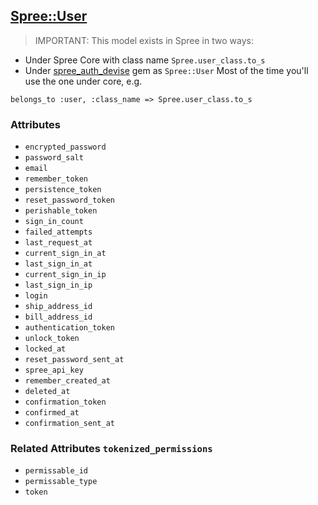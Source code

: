 ## [Spree::User](https://github.com/spree/spree_auth_devise/tree/master/app/models/spree/user.rb)

> IMPORTANT: This model exists in Spree in two ways:
* Under Spree Core with class name `Spree.user_class.to_s`
* Under [spree_auth_devise](https://github.com/spree/spree_auth_devise) gem as `Spree::User`
Most of the time you'll use the one under core, e.g.
```
belongs_to :user, :class_name => Spree.user_class.to_s
```

### Attributes
* `encrypted_password`
* `password_salt`
* `email`
* `remember_token`
* `persistence_token`
* `reset_password_token`
* `perishable_token`
* `sign_in_count`
* `failed_attempts`
* `last_request_at`
* `current_sign_in_at`
* `last_sign_in_at`
* `current_sign_in_ip`
* `last_sign_in_ip`
* `login`
* `ship_address_id`
* `bill_address_id`
* `authentication_token`
* `unlock_token`
* `locked_at`
* `reset_password_sent_at`
* `spree_api_key`
* `remember_created_at`
* `deleted_at`
* `confirmation_token`
* `confirmed_at`
* `confirmation_sent_at`

### Related Attributes `tokenized_permissions`
* `permissable_id`
* `permissable_type`
* `token`
